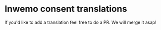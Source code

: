 # Inwemo consent translations
If you'd like to add a translation feel free to do a PR. We will merge it asap!
